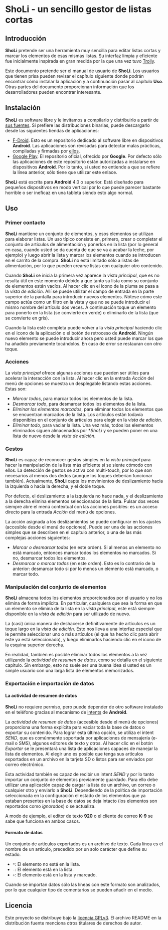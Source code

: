 # ShoLi - un sencillo gestor de listas cortas

## Introducción

**ShoLi** pretende ser una herramienta muy sencilla para editar listas cortas y marcar los elementos de esas mismas listas. Su interfaz limpia y eficiente fue inicialmente inspirada en gran medida por la que una vez tuvo [Trolly](http://code.google.com/p/trolly/).

Este documento pretende ser el manual de usuario de **ShoLi**. Los usuarios que tienen prisa pueden revisar el capítulo siguiente donde podrán encontrar cómo instalar la aplicación y a continuación pasar al capítulo **Uso**. Otras partes del documento proporcionan información que los desarrolladores pueden encontrar interesante.

## Instalación

**ShoLi** es software libre y le invitamos a compilarlo y distribuirlo a partir de [sus fuentes](https://github.com/dsoulayrol/android-Sholi). Si prefiere las distribuciones binarias, puede descargarlo desde las siguientes tiendas de aplicaciones:

 * [F-Droid](https://f-droid.org/repository/browse/?fdid=name.soulayrol.rhaa.sholi). Esto es un repositorio dedicado al software libre en dispositivos **Android**. Las aplicaciones son revisadas para detectar malas prácticas, compiladas y firmadas por [ellos](https://f-droid.org/about/).
 * [Google Play](https://play.google.com/store/apps/details?id=name.soulayrol.rhaa.sholi). El repositorio oficial, ofrecido por **Google**. Por defecto sólo las aplicaciones de este repositorio están autorizadas a instalarse en dispositivos **Android**. Por lo tanto, si usted no entiende a que se refiere la línea anterior, sólo tiene que utilizar este enlace.

**ShoLi** está escrita para **Android** 4.0 o superior. Está diseñado para pequeños dispositivos en modo vertical por lo que puede parecer bastante horrible o ser ineficaz en una tableta siendo esto algo normal.

## Uso

### Primer contacto

**ShoLi** mantiene un conjunto de elementos, y esos elementos se utilizan para elaborar listas. Un uso típico consiste en, primero, crear o completar el conjunto de artículos de alimentación y ponerlos en la lista (por lo general en casa, cuando usted se da cuenta de que se va a acabar la leche, por ejemplo) y luego abrir la lista y marcar los elementos cuando se introducen en el carrito de la compra. **ShoLi** no está limitado sólo a listas de alimentación, por lo que pueden crearse listas con cualquier otro contenido.

Cuando **ShoLi** se inicia la primera vez aparece la *vista principal*, que es no resulta útil en este momento debido a que tanto su lista como su conjunto de elementos están vacíos. Al hacer clic en el icono de la pluma se pasa a la *vista de edición*. Allí se puede utilizar el campo de entrada en la parte superior de la pantalla para introducir nuevos elementos. Nótese cómo este campo actúa como un filtro en la vista y que no se puede introducir el mismo nombre del artículo dos veces. A continuación toque un elemento para ponerlo en la lista (se convierte en verde) o eliminarlo de la lista (que se convierte en gris).

Cuando la lista esté completa puede volver a la *vista principal* haciendo clic en el icono de la aplicación o el botón de retroceso de **Android**. Ningún nuevo elemento se puede introducir ahora pero usted puede marcar los que ha añadido previamente tocándolos. En caso de error se restauran con otro toque.

### Acciones

La *vista principal* ofrece algunas acciones que pueden ser útiles para acelerar la interacción con la lista. Al hacer clic en la entrada *Acción* del menú de opciones se muestra un desplegable listando estas acciones. Estas son:

 * *Marcar todos*, para marcar todos los elementos de la lista.
 * *Desmarcar todo*, para desmarcar todos los elementos de la lista.
 * *Eliminar los elementos marcados*, para eliminar todos los elementos que se encuentran marcados de la lista. Los artículos están todavía disponibles en el conjunto de artículos para elegir en la *vista de edición*.
  * *Eliminar todo*, para vaciar la lista. Una vez más, todos los elementos eliminados siguen almacenados por **ShoLi* y se pueden poner en una lista de nuevo desde la *vista de edición*.

### Gestos

**ShoLi** es capaz de reconocer gestos simples en la *vista principal* para hacer la manipulación de la lista más eficiente si se siente cómodo con ellos. La detección de gestos se activa con multi-touch, por lo que son necesarios al menos dos dedos (aunque los toques deberían funcionar también). Actualmente, **ShoLi** capta los movimientos de deslizamiento hacia la izquierda o hacia la derecha, y el doble toque.

Por defecto, el deslizamiento a la izquierda no hace nada, y el deslizamiento a la derecha elimina elementos seleccionados de la lista. Pulsar dos veces siempre abre el menú contextual con las acciones posibles: es un acceso directo para la entrada *Acción* del menú de opciones.

La acción asignada a los deslizamientos se puede configurar en los ajustes (accesible desde el menú de opciones). Puede ser una de las acciones simples que se describen en el capítulo anterior, o una de las más complejas acciones siguientes:

* *Marcar o desmarcar todos* (en este orden). Si al menos un elemento no está marcado, entonces marcar todos los elementos no marcados. Si no, desmarcar todos los elementos.
* *Desmarcar o marcar todos* (en este orden). Esto es lo contrario de la anterior: desmarcar todo si por lo menos un elemento está marcado, o marcar todo.

### Manipulación del conjunto de elementos

**ShoLi** almacena todos los elementos proporcionados por el usuario y no los elimina de forma implícita. En particular, cualquiera que sea la forma en que un elemento se elimina de la lista en la *vista principal*, este está siempre disponible en la *vista de edición* para ser utilizado de nuevo.

La (casi) única manera de deshacerse definitivamente de artículos es un toque largo en la *vista de edición*. Esto nos lleva a una interfaz especial que le permite seleccionar uno o más artículos (el que ha hecho clic para abrir este ya está seleccionado), y luego eliminarlos haciendo clic en el icono de la esquina superior derecha.

En realidad, también es posible eliminar todos los elementos a la vez utilizando la *actividad de resumen de datos*, como se detalla en el siguiente capítulo. Sin embargo, esto no suele ser una buena idea si usted es un simple usuario con una larga lista de elementos memorizados.

### Exportación e importación de datos

#### La actividad de resumen de datos

**ShoLi** no requiere permiso, pero puede depender de otro software instalado en el teléfono gracias al mecanismo de [intents](http://developer.android.com/training/basics/intents/index.html) de **Android**.

La *actividad de resumen de datos* (accesible desde el menú de opciones) proporciona una forma explícita para vaciar toda la base de datos o exportar su contenido. Para lograr esta última opción, se utiliza el intent *SEND*, que es comúnmente soportada por aplicaciones de mensajería (e-mail o SMS), algunos editores de texto y otros. Al hacer clic en el botón *Exportar* se le presentará una lista de aplicaciones capaces de manejar la lista de elementos. Al elegir uno es posible que tenga sus artículos exportados en un archivo en la tarjeta SD o listos para ser enviados por correo electrónico.

Esta actividad también es capaz de recibir un intent *SEND* y por lo tanto importar un conjunto de elementos previamente guardado. Para ello debe utilizar una aplicación capaz de cargar la lista de un archivo, un correo o cualquier otro y enviarlo a **ShoLi**. Dependiendo de la política de importación seleccionada en la configuración el estado de los elementos que ya estaban presentes en la base de datos se deja intacto (los elementos son reportados como *ignorados*) o se actualiza.

A modo de ejemplo, el editor de texto **920** o el cliente de correo **K-9** se sabe que funciona en ambos casos.

#### Formato de datos

Un conjunto de artículos exportados es un archivo de texto. Cada línea es el nombre de un artículo, precedido por un solo carácter que define su estado.

  * `*`: El elemento no está en la lista.
  * `-`: El elemento está en la lista.
  * `+`: El elemento está en la lista y marcado.

Cuando se importan datos sólo las líneas con este formato son analizados, por lo que cualquier tipo de comentarios se pueden añadir en el medio.

## Licencia

Este proyecto se distribuye bajo la [licencia GPLv3](http://www.gnu.org/copyleft/gpl-3.0.html). El archivo README en la distribución fuente menciona otros titulares de derechos de autor.
